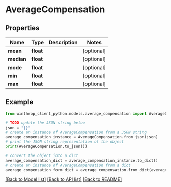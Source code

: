 # AverageCompensation


## Properties

Name | Type | Description | Notes
------------ | ------------- | ------------- | -------------
**mean** | **float** |  | [optional] 
**median** | **float** |  | [optional] 
**mode** | **float** |  | [optional] 
**min** | **float** |  | [optional] 
**max** | **float** |  | [optional] 

## Example

```python
from winthrop_client_python.models.average_compensation import AverageCompensation

# TODO update the JSON string below
json = "{}"
# create an instance of AverageCompensation from a JSON string
average_compensation_instance = AverageCompensation.from_json(json)
# print the JSON string representation of the object
print(AverageCompensation.to_json())

# convert the object into a dict
average_compensation_dict = average_compensation_instance.to_dict()
# create an instance of AverageCompensation from a dict
average_compensation_form_dict = average_compensation.from_dict(average_compensation_dict)
```
[[Back to Model list]](../README.md#documentation-for-models) [[Back to API list]](../README.md#documentation-for-api-endpoints) [[Back to README]](../README.md)


